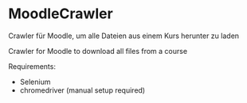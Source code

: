 # MoodleCrawler

Crawler für Moodle, um alle Dateien aus einem Kurs herunter zu laden

Crawler for Moodle to download all files from a course

Requirements:
- Selenium
- chromedriver (manual setup required)

